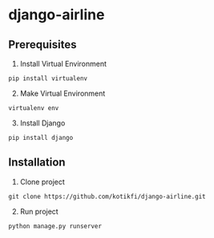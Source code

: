# django-airline
## Prerequisites
1. Install Virtual Environment
```
pip install virtualenv
```
2. Make Virtual Environment
```
virtualenv env
```
3. Install Django
```
pip install django
```
## Installation
1. Clone project
```
git clone https://github.com/kotikfi/django-airline.git
```
2. Run project
```
python manage.py runserver 
```
